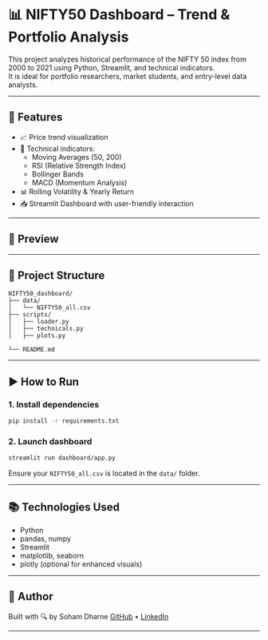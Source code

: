 # 📊 NIFTY50 Dashboard – Trend & Portfolio Analysis

This project analyzes historical performance of the NIFTY 50 index from 2000 to 2021 using Python, Streamlit, and technical indicators.  
It is ideal for portfolio researchers, market students, and entry-level data analysts.

---

## 🚀 Features

- 📈 Price trend visualization
- 🧮 Technical indicators:
  - Moving Averages (50, 200)
  - RSI (Relative Strength Index)
  - Bollinger Bands
  - MACD (Momentum Analysis)
- 📊 Rolling Volatility & Yearly Return
- 📥 Streamlit Dashboard with user-friendly interaction

---

## 📸 Preview



---

## 📂 Project Structure

```
NIFTY50_dashboard/
├── data/
│   └── NIFTY50_all.csv
├── scripts/
│   ├── loader.py
│   ├── technicals.py
│   ├── plots.py

└── README.md
```

---

## ▶️ How to Run

### 1. Install dependencies

```bash
pip install -r requirements.txt
```

### 2. Launch dashboard

```bash
streamlit run dashboard/app.py
```

Ensure your `NIFTY50_all.csv` is located in the `data/` folder.

---

## 📚 Technologies Used

- Python
- pandas, numpy
- Streamlit
- matplotlib, seaborn
- plotly (optional for enhanced visuals)

---

## 👤 Author

Built with 🔍 by Soham Dharne 
[GitHub](https://github.com/Data-eng15) • [LinkedIn](https://www.linkedin.com/in/dharnesoham/)

---
